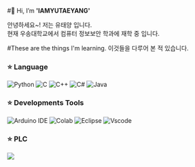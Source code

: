 #👋 Hi, I’m **'IAMYUTAEYANG'**

안녕하세요~! 저는 유태양 입니다.<br>
현재 우송대학교에서 컴퓨터 정보보안 학과에 재학 중 입니다.<br>
  

#These are the things I'm learning.
이것들을 다루어 본 적 있습니다.
### ⭐ Language
![Python](https://img.shields.io/badge/Python-3776AB?style=for-the-badge&logo=python&logoColor=white)
![C](https://img.shields.io/badge/C-00599C?style=for-the-badge&logo=c&logoColor=white)
![C++](https://img.shields.io/badge/C%2B%2B-00599C?style=for-the-badge&logo=c%2B%2B&logoColor=white)
![C#](https://img.shields.io/badge/C%23-239120?style=for-the-badge&logo=c-sharp&logoColor=white)
![Java](https://img.shields.io/badge/Java-ED8B00?style=for-the-badge&logo=openjdk&logoColor=white)

### ⭐ Developments Tools
![Arduino IDE](https://img.shields.io/badge/Arduino_IDE-00979D?style=for-the-badge&logo=arduino&logoColor=white)
![Colab](https://img.shields.io/badge/Colab-F9AB00?style=for-the-badge&logo=googlecolab&color=525252)
![Eclipse](https://img.shields.io/badge/Eclipse-2C2255?style=for-the-badge&logo=eclipse&logoColor=white)
![Vscode](https://img.shields.io/badge/Visual_Studio_Code-0078D4?style=for-the-badge&logo=visual%20studio%20code&logoColor=white)

### ⭐ PLC
<img src="https://img.shields.io/badge/siemens-009999?style=for-the-badge&logo=siemens&logoColor=white">




